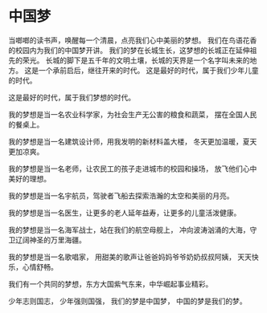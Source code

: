 # 中国梦

当啷啷的读书声，唤醒每一个清晨，点亮我们心中美丽的梦想。
我们在鸟语花香的校园内为我们的中国梦开讲。
我们的梦在长城生长，这梦想的长城正在延伸祖先的荣光。
长城的脚下是五千年的文明土壤，长城的天界是一个名字叫未来的地方。
这是一个承前启后，继往开来的时代。
这是最好的时代，属于我们少年儿童的时代。

这是最好的时代，属于我们梦想的时代。

我的梦想是当一名农业科学家，为社会生产无公害的粮食和蔬菜，
摆在全国人民的餐桌上。

我的梦想是当一名建筑设计师，用我发明的新材料盖大楼，
冬天更加温暖，夏天更加凉爽。

我的梦想是当一名老师，让农民工的孩子走进城市的校园和操场，
放飞他们心中美好的理想。

我的梦想是当一名宇航员，驾驶者飞船去探索浩瀚的太空和美丽的月亮。

我的梦想是当一名医生，让更多的老人延年益寿，让更多的儿童活泼健康。

我的梦想是当一名海军战士，站在我们的航空母舰上，
冲向波涛汹涌的大海，守卫辽阔神圣的万里海疆。

我的梦想是当一名歌唱家，
用甜美的歌声让爸爸妈妈爷爷奶奶叔叔阿姨，
天天快乐，心情舒畅。

我们有一个共同的梦想，东方大国紫气东来，中华崛起事业精彩。

少年志则国志，
少年强则国强，
我们的梦是中国梦，
中国的梦是我们的梦。